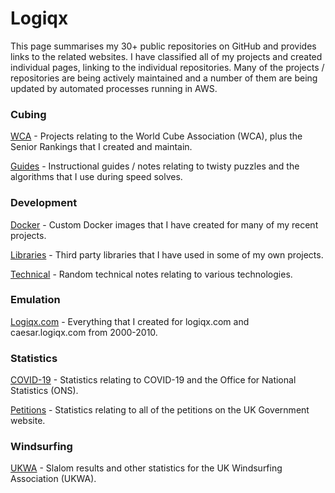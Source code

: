 # Logiqx

This page summarises my 30+ public repositories on GitHub and provides links to the related websites. I have classified all of my projects and created individual pages, linking to the individual repositories. Many of the projects / repositories are being actively maintained and a number of them are being updated by automated processes running in AWS.



### Cubing

[WCA](WCA.md) - Projects relating to the World Cube Association (WCA), plus the Senior Rankings that I created and maintain.

[Guides](Cubing.md) - Instructional guides / notes relating to twisty puzzles and the algorithms that I use during speed solves.



### Development

[Docker](Docker.md) - Custom Docker images that I have created for many of my recent projects.

[Libraries](Libraries.md) - Third party libraries that I have used in some of my own projects.

[Technical](Technical.md) - Random technical notes relating to various technologies.



### Emulation

[Logiqx.com](Logiqx.md) - Everything that I created for logiqx.com and caesar.logiqx.com from 2000-2010.



### Statistics

[COVID-19](COVID-19.md) - Statistics relating to COVID-19 and the Office for National Statistics (ONS).

[Petitions](Petitions.md) - Statistics relating to all of the petitions on the UK Government website.



### Windsurfing

[UKWA](UKWA.md) - Slalom results and other statistics for the UK Windsurfing Association (UKWA).

